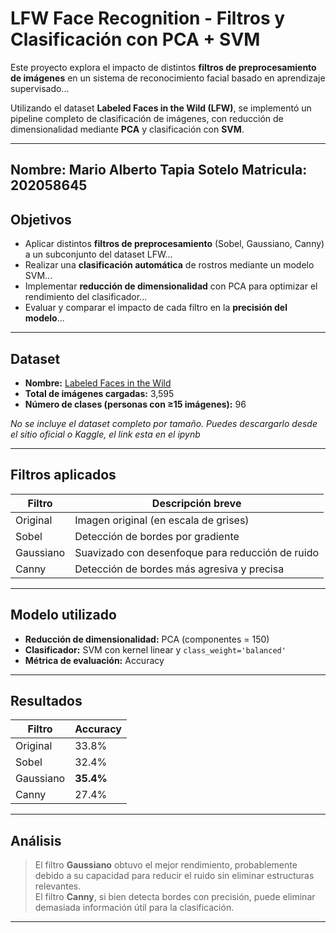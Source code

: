 # LFW Face Recognition - Filtros y Clasificación con PCA + SVM

Este proyecto explora el impacto de distintos **filtros de preprocesamiento de imágenes** en un sistema de reconocimiento facial basado en aprendizaje supervisado...

Utilizando el dataset **Labeled Faces in the Wild (LFW)**, se implementó un pipeline completo de clasificación de imágenes, con reducción de dimensionalidad mediante **PCA** y clasificación con **SVM**.

---
Nombre: Mario Alberto Tapia Sotelo
Matricula: 202058645
---

## Objetivos

- Aplicar distintos **filtros de preprocesamiento** (Sobel, Gaussiano, Canny) a un subconjunto del dataset LFW...
- Realizar una **clasificación automática** de rostros mediante un modelo SVM...
- Implementar **reducción de dimensionalidad** con PCA para optimizar el rendimiento del clasificador...
- Evaluar y comparar el impacto de cada filtro en la **precisión del modelo**...

---

## Dataset

- **Nombre:** [Labeled Faces in the Wild](http://vis-www.cs.umass.edu/lfw/)
- **Total de imágenes cargadas:** 3,595
- **Número de clases (personas con ≥15 imágenes):** 96

*No se incluye el dataset completo por tamaño. Puedes descargarlo desde el sitio oficial o Kaggle, el link esta en el ipynb*

---

## Filtros aplicados

| Filtro         | Descripción breve                           |
|----------------|---------------------------------------------|
| Original       | Imagen original (en escala de grises)       |
| Sobel          | Detección de bordes por gradiente           |
| Gaussiano      | Suavizado con desenfoque para reducción de ruido |
| Canny          | Detección de bordes más agresiva y precisa  |

---

## Modelo utilizado

- **Reducción de dimensionalidad:** PCA (componentes = 150)
- **Clasificador:** SVM con kernel linear y `class_weight='balanced'`
- **Métrica de evaluación:** Accuracy

---

## Resultados

| Filtro         | Accuracy |
|----------------|----------|
| Original       | 33.8%    |
| Sobel          | 32.4%    |
| Gaussiano      | **35.4%**  |
| Canny          | 27.4%    |

---

## Análisis

> El filtro **Gaussiano** obtuvo el mejor rendimiento, probablemente debido a su capacidad para reducir el ruido sin eliminar estructuras relevantes.  
> El filtro **Canny**, si bien detecta bordes con precisión, puede eliminar demasiada información útil para la clasificación.

---

